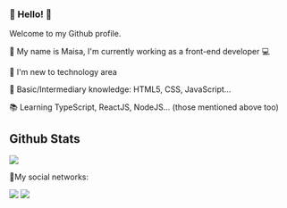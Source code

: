 ### :blossom: Hello! :blossom:

Welcome to my Github profile.

:pushpin: My name is Maisa, I'm currently working as a front-end developer :computer:

:pushpin: I'm new to technology area

:pushpin: Basic/Intermediary knowledge: HTML5, CSS, JavaScript...

:books: Learning TypeScript, ReactJS, NodeJS... (those mentioned above too)

## Github Stats


  <img src="https://github-readme-stats.vercel.app/api?username=maisa-ed&show_icons=true&theme=radical&count_private=true&hide=issues&card_width=500">
  
  

:iphone:My social networks:

<a href="https://instagram.com/maisa_ed" target="_blank"><img src="https://img.shields.io/badge/-Instagram-%23E4405F?style=for-the-badge&logo=instagram&logoColor=white" target="_blank"></a>
<a href="https://www.linkedin.com/in/maisa-eduarda-almeida-32700a1b8" target="_blank"><img src="https://img.shields.io/badge/-LinkedIn-%230077B5?style=for-the-badge&logo=linkedin&logoColor=white" target="_blank"></a>   
